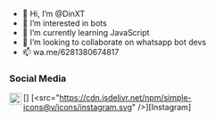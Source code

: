 - 👋 Hi, I’m @DinXT
- 👀 I’m interested in bots
- 🌱 I’m currently learning JavaScript
- 💞️ I’m looking to collaborate on whatsapp bot devs
- 📫 wa.me/6281380674817

### Social Media

[<img align="left" alt="DinXT | Instagram" width="22px"/>] [<src="https://cdn.jsdelivr.net/npm/simple-icons@v/icons/instagram.svg" />][Instagram]
